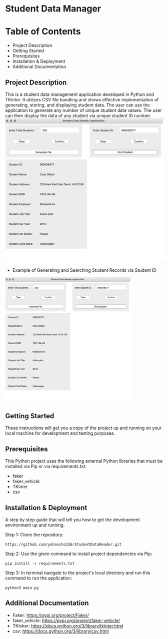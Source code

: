 # Student Data Manager

# Table of Contents
* Project Description
* Getting Started
* Prerequisites
* Installation & Deployment
* Additional Documentation

## Project Description

This is a  student data management application developed in Python and TKinter. It utilizes CSV file handling and shows effective implementation of generating, storing, and displaying student data. The user can use the application to generate any number of unique student data values. The user can then display the data of any student via unique student ID number.
[![Watch my Project in Action on YouTube](demo_pictures/Search_Records.png)](https://youtu.be/iw9cj7luiWw)


* Example of Generating and Searching Student Records via Student ID
<img src='demo_pictures/Search_Records.png' width='400' height='400'>

## Getting Started

These instructions will get you a copy of the project up and running on your local machine for development and testing purposes.

## Prerequisites

This Python project uses the following external Python libraries that must be installed via Pip or via requirements.txt.

* faker
* faker_vehicle
* TKinter
* csv

## Installation & Deployment

A step by step guide that will tell you how to get the development environment up and running.

Step 1: Clone the repository:
```
https://github.com/yohancho316/StudentDataReader.git
```
Step 2: Use the given command to install project dependencies via Pip:
```
pip install -r requirements.txt
```
Step 3: In terminal navigate to the project's local directory and run this command to run the application:
```
python3 main.py
```

## Additional Documentation

* Faker: https://pypi.org/project/Faker/
* faker_vehicle: https://pypi.org/project/faker-vehicle/
* TKinker: https://docs.python.org/3/library/tkinter.html
* csv: https://docs.python.org/3/library/csv.html
